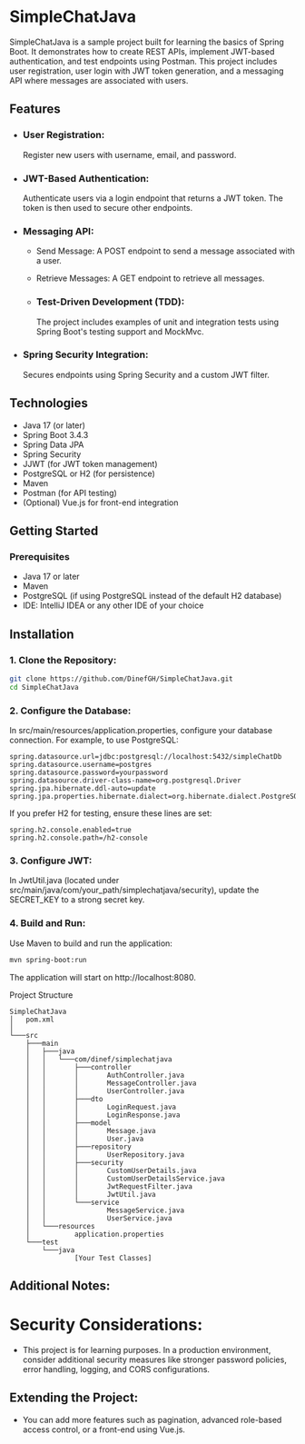 # SimpleChatJava

SimpleChatJava is a sample project built for learning the basics of Spring Boot. 
It demonstrates how to create REST APIs, implement JWT-based authentication, and test endpoints using Postman. 
This project includes user registration, user login with JWT token generation, 
and a messaging API where messages are associated with users.


## Features

- ### User Registration:

    Register new users with username, email, and password.


- ### JWT-Based Authentication:
    Authenticate users via a login endpoint that returns a JWT token. The token is then used to secure other endpoints.


- ### Messaging API:

    - Send Message: A POST endpoint to send a message associated with a user.
    - Retrieve Messages: A GET endpoint to retrieve all messages.
  

  - ### Test-Driven Development (TDD):
    The project includes examples of unit and integration tests using Spring Boot's testing support and MockMvc.


- ### Spring Security Integration:

    Secures endpoints using Spring Security and a custom JWT filter.


## Technologies
- Java 17 (or later)
- Spring Boot 3.4.3
- Spring Data JPA
- Spring Security
- JJWT (for JWT token management)
- PostgreSQL or H2 (for persistence)
- Maven
- Postman (for API testing)
- (Optional) Vue.js for front-end integration


## Getting Started
### Prerequisites
- Java 17 or later
- Maven
- PostgreSQL (if using PostgreSQL instead of the default H2 database)
- IDE: IntelliJ IDEA or any other IDE of your choice


## Installation
### 1. Clone the Repository:

```sh
git clone https://github.com/DinefGH/SimpleChatJava.git
cd SimpleChatJava
```

### 2. Configure the Database:


In src/main/resources/application.properties, configure your database connection. For example, to use PostgreSQL:



```
spring.datasource.url=jdbc:postgresql://localhost:5432/simpleChatDb
spring.datasource.username=postgres
spring.datasource.password=yourpassword
spring.datasource.driver-class-name=org.postgresql.Driver
spring.jpa.hibernate.ddl-auto=update
spring.jpa.properties.hibernate.dialect=org.hibernate.dialect.PostgreSQLDialect
```

If you prefer H2 for testing, ensure these lines are set:

```
spring.h2.console.enabled=true
spring.h2.console.path=/h2-console
```

### 3. Configure JWT:

In JwtUtil.java (located under src/main/java/com/your_path/simplechatjava/security), update the SECRET_KEY to a strong secret key.


### 4. Build and Run:

Use Maven to build and run the application:

```sh
mvn spring-boot:run
```

The application will start on http://localhost:8080.


Project Structure

```
SimpleChatJava
│   pom.xml
│
└───src
    ├───main
    │   ├───java
    │   │   └───com/dinef/simplechatjava
    │   │       ├───controller
    │   │       │       AuthController.java
    │   │       │       MessageController.java
    │   │       │       UserController.java
    │   │       ├───dto
    │   │       │       LoginRequest.java
    │   │       │       LoginResponse.java
    │   │       ├───model
    │   │       │       Message.java
    │   │       │       User.java
    │   │       ├───repository
    │   │       │       UserRepository.java
    │   │       ├───security
    │   │       │       CustomUserDetails.java
    │   │       │       CustomUserDetailsService.java
    │   │       │       JwtRequestFilter.java
    │   │       │       JwtUtil.java
    │   │       └───service
    │   │               MessageService.java
    │   │               UserService.java
    │   └───resources
    │           application.properties
    └───test
        └───java
                [Your Test Classes]

```


## Additional Notes:

#  Security Considerations:

- This project is for learning purposes. In a production environment, consider additional security measures like stronger password policies, error handling, logging, and CORS configurations.

##  Extending the Project:
- You can add more features such as pagination, advanced role-based access control, or a front-end using Vue.js.